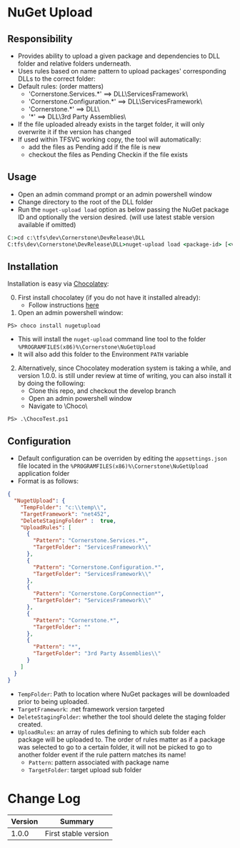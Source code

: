 # NuGet Upload

## Responsibility
- Provides ability to upload a given package and dependencies to DLL folder and relative folders underneath.
- Uses rules based on name pattern to upload packages' corresponding DLLs to the correct folder:
- Default rules: (order matters)
  - 'Cornerstone.Services.*' ==> DLL\ServicesFramework\
  - 'Cornerstone.Configuration.*' ==> DLL\ServicesFramework\
  - 'Cornerstone.*' ==> DLL\
  - '*' ==> DLL\3rd Party Assemblies\
- If the file uploaded already exists in the target folder, it will only overwrite it if the version has changed
- If used within TFSVC working copy, the tool will automatically:
  - add the files as Pending add if the file is new
  - checkout the files as Pending Checkin if the file exists

## Usage
- Open an admin command prompt or an admin powershell window
- Change directory to the root of the DLL folder
- Run the `nuget-upload load` option as below passing the NuGet package ID and optionally the version desired. (will use latest stable version available if omitted) 
```bat
C:>cd c:\tfs\dev\Cornerstone\DevRelease\DLL
C:tfs\dev\Cornerstone\DevRelease\DLL>nuget-upload load <package-id> [<version-id>]
```

## Installation
Installation is easy via [Chocolatey](https://chocolatey.org/):

0. First install chocolatey (if you do not have it installed already):
   * Follow instructions [here](https://chocolatey.org/install)
1. Open an admin powershell window:
```pshell
PS> choco install nugetupload
```
   * This will install the `nuget-upload` command line tool to the folder `%PROGRAMFILES(x86)%\Cornerstone\NuGetUpload`
   * It will also add this folder to the Environment `PATH` variable 
2. Alternatively, since Chocolatey moderation system is taking a while, and version 1.0.0. is still under review at time of writing, you can also install it by doing the following:
   * Clone this repo, and checkout the develop branch
   * Open an admin powershell window
   * Navigate to <Cloned Root>\Choco\
```pshell
PS> .\ChocoTest.ps1
```

## Configuration
- Default configuration can be overriden by editing the `appsettings.json` file located in the `%PROGRAMFILES(x86)%\Cornerstone\NuGetUpload` application folder
- Format is as follows:
```json
{
  "NugetUpload": {
    "TempFolder": "c:\\temp\\",
    "TargetFramework": "net452",
    "DeleteStagingFolder" :  true,
    "UploadRules": [
      {
        "Pattern": "Cornerstone.Services.*",
        "TargetFolder": "ServicesFramework\\"
      },
      {
        "Pattern": "Cornerstone.Configuration.*",
        "TargetFolder": "ServicesFramework\\"
      },
      {
        "Pattern": "Cornerstone.CorpConnection*",
        "TargetFolder": "ServicesFramework\\"
      },
      {
        "Pattern": "Cornerstone.*",
        "TargetFolder": ""
      },
      {
        "Pattern": "*",
        "TargetFolder": "3rd Party Assemblies\\"
      }
    ]
  }
}
```
- `TempFolder`: Path to location where NuGet packages will be downloaded prior to being uploaded.
- `TargetFramework`: .net framework version targeted
- `DeleteStagingFolder`: whether the tool should delete the staging folder created.
- `UploadRules`: an array of rules defining to which sub folder each package will be uploaded to. The order of rules matter as if a package was selected to go to a certain folder, it will not be picked to go to another folder event if the rule pattern matches its name!
  - `Pattern`: pattern associated with package name
  - `TargetFolder`: target upload sub folder

# Change Log
| Version | Summary 
| ------- | ------- 
| 1.0.0   | First stable version
